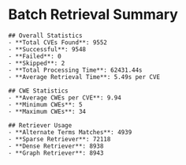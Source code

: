 # Batch Retrieval Summary

    ## Overall Statistics
    - **Total CVEs Found**: 9552
    - **Successful**: 9548
    - **Failed**: 0
    - **Skipped**: 2
    - **Total Processing Time**: 62431.44s
    - **Average Retrieval Time**: 5.49s per CVE

    ## CWE Statistics
    - **Average CWEs per CVE**: 9.94
    - **Minimum CWEs**: 5
    - **Maximum CWEs**: 34

    ## Retriever Usage
    - **Alternate Terms Matches**: 4939
    - **Sparse Retriever**: 72118
    - **Dense Retriever**: 8938
    - **Graph Retriever**: 8943
    